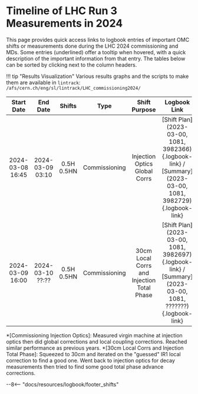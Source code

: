 
# Timeline of LHC Run 3 Measurements in 2024

This page provides quick access links to logbook entries of important OMC shifts or measurements done during the LHC 2024 commissioning and MDs.
Some entries (underlined) offer a tooltip when hovered, with a quick description of the important information from that entry.
The tables below can be sorted by clicking next to the column headers.

!!! tip "Results Visualization"
    Various results graphs and the scripts to make them are available in `lintrack`:
    ```
    /afs/cern.ch/eng/sl/lintrack/LHC_commissioning2024/
    ```


|    Start Date    |     End Date     |     Shifts     |     Type      |          Shift Purpose                     |                                                 Logbook Link                                                 |
|:----------------:|:----------------:|:--------------:|:-------------:|:------------------------------------------:|:------------------------------------------------------------------------------------------------------------:|
| 2024-03-08 16:45 | 2024-03-09 03:10 |   0.5H 0.5HN   | Commissioning | Injection Optics Global Corrs              | [Shift Plan](2023-03-00, 1081, 3982366){.logbook-link} / [Summary](2023-03-00, 1081, 3982729){.logbook-link} |
| 2024-03-09 16:00 | 2024-03-10 ??:?? |   0.5H 0.5HN   | Commissioning | 30cm Local Corrs and Injection Total Phase | [Shift Plan](2023-03-00, 1081, 3982697){.logbook-link} / [Summary](2023-03-00, 1081, ???????){.logbook-link} |

<!--                                                                                                                               Logbook Links: [LINK_NAME](date, logbook_id, event_id){.logbook-link}            -->


<!-- Tooltips -->

*[Commissioning Injection Optics]: Measured virgin machine at injection optics then did global corrections and local coupling corrections. Reached similar performance as previous years.
*[30cm Local Corrs and Injection Total Phase]: Squeezed to 30cm and iterated on the "guessed" IR1 local correction to find a good one. Went back to injection optics for decay measurements then tried to find some good total phase advance corrections.

--8<-- "docs/resources/logbook/footer_shifts"